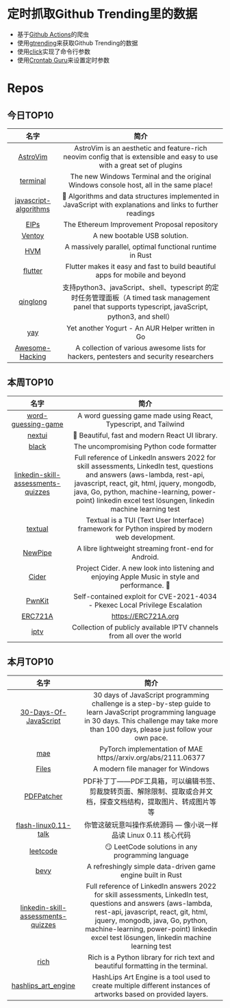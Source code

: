 # 定时抓取Github Trending里的数据
* 基于[Github Actions](https://docs.github.com/en/actions)的爬虫
* 使用[gtrending](https://github.com/hedythedev/gtrending)来获取Github Trending的数据
* 使用[click](https://github.com/pallets/click)实现了命令行参数
* 使用[Crontab Guru](https://crontab.guru/)来设置定时参数

# Repos
## 今日TOP10 
<!-- START OF DAILY_TOP10_REPOS -->
| 名字 | 简介 |
| :----: | :----: |
| [AstroVim](https://github.com/kabinspace/AstroVim) | AstroVim is an aesthetic and feature-rich neovim config that is extensible and easy to use with a great set of plugins |
| [terminal](https://github.com/microsoft/terminal) | The new Windows Terminal and the original Windows console host, all in the same place! |
| [javascript-algorithms](https://github.com/trekhleb/javascript-algorithms) | 📝 Algorithms and data structures implemented in JavaScript with explanations and links to further readings |
| [EIPs](https://github.com/ethereum/EIPs) | The Ethereum Improvement Proposal repository |
| [Ventoy](https://github.com/ventoy/Ventoy) | A new bootable USB solution. |
| [HVM](https://github.com/Kindelia/HVM) | A massively parallel, optimal functional runtime in Rust |
| [flutter](https://github.com/flutter/flutter) | Flutter makes it easy and fast to build beautiful apps for mobile and beyond |
| [qinglong](https://github.com/whyour/qinglong) | 支持python3、javaScript、shell、typescript 的定时任务管理面板（A timed task management panel that supports typescript, javaScript, python3, and shell） |
| [yay](https://github.com/Jguer/yay) | Yet another Yogurt - An AUR Helper written in Go |
| [Awesome-Hacking](https://github.com/Hack-with-Github/Awesome-Hacking) | A collection of various awesome lists for hackers, pentesters and security researchers |
<!-- END OF DAILY_TOP10_REPOS -->

## 本周TOP10
<!-- START OF WEEKLY_TOP10_REPOS -->
| 名字 | 简介 |
| :----: | :----: |
| [word-guessing-game](https://github.com/cwackerfuss/word-guessing-game) | A word guessing game made using React, Typescript, and Tailwind |
| [nextui](https://github.com/nextui-org/nextui) | 🚀 Beautiful, fast and modern React UI library. |
| [black](https://github.com/psf/black) | The uncompromising Python code formatter |
| [linkedin-skill-assessments-quizzes](https://github.com/Ebazhanov/linkedin-skill-assessments-quizzes) | Full reference of LinkedIn answers 2022 for skill assessments, LinkedIn test, questions and answers (aws-lambda, rest-api, javascript, react, git, html, jquery, mongodb, java, Go, python, machine-learning, power-point) linkedin excel test lösungen, linkedin machine learning test |
| [textual](https://github.com/Textualize/textual) | Textual is a TUI (Text User Interface) framework for Python inspired by modern web development. |
| [NewPipe](https://github.com/TeamNewPipe/NewPipe) | A libre lightweight streaming front-end for Android. |
| [Cider](https://github.com/ciderapp/Cider) | Project Cider. A new look into listening and enjoying Apple Music in style and performance. 🚀 |
| [PwnKit](https://github.com/ly4k/PwnKit) | Self-contained exploit for CVE-2021-4034 - Pkexec Local Privilege Escalation |
| [ERC721A](https://github.com/chiru-labs/ERC721A) | https://ERC721A.org |
| [iptv](https://github.com/iptv-org/iptv) | Collection of publicly available IPTV channels from all over the world |
<!-- END OF WEEKLY_TOP10_REPOS -->

## 本月TOP10
<!-- START OF MONTHLY_TOP10_REPOS -->
| 名字 | 简介 |
| :----: | :----: |
| [30-Days-Of-JavaScript](https://github.com/Asabeneh/30-Days-Of-JavaScript) | 30 days of JavaScript programming challenge is a step-by-step guide to learn JavaScript programming language in 30 days. This challenge may take more than 100 days, please just follow your own pace. |
| [mae](https://github.com/facebookresearch/mae) | PyTorch implementation of MAE https//arxiv.org/abs/2111.06377 |
| [Files](https://github.com/files-community/Files) | A modern file manager for Windows |
| [PDFPatcher](https://github.com/wmjordan/PDFPatcher) | PDF补丁丁——PDF工具箱，可以编辑书签、剪裁旋转页面、解除限制、提取或合并文档，探查文档结构，提取图片、转成图片等等 |
| [flash-linux0.11-talk](https://github.com/sunym1993/flash-linux0.11-talk) | 你管这破玩意叫操作系统源码 — 像小说一样品读 Linux 0.11 核心代码 |
| [leetcode](https://github.com/doocs/leetcode) | 😏 LeetCode solutions in any programming language | 多种编程语言实现 LeetCode、《剑指 Offer（第 2 版）》、《程序员面试金典（第 6 版）》题解 |
| [bevy](https://github.com/bevyengine/bevy) | A refreshingly simple data-driven game engine built in Rust |
| [linkedin-skill-assessments-quizzes](https://github.com/Ebazhanov/linkedin-skill-assessments-quizzes) | Full reference of LinkedIn answers 2022 for skill assessments, LinkedIn test, questions and answers (aws-lambda, rest-api, javascript, react, git, html, jquery, mongodb, java, Go, python, machine-learning, power-point) linkedin excel test lösungen, linkedin machine learning test |
| [rich](https://github.com/Textualize/rich) | Rich is a Python library for rich text and beautiful formatting in the terminal. |
| [hashlips_art_engine](https://github.com/HashLips/hashlips_art_engine) | HashLips Art Engine is a tool used to create multiple different instances of artworks based on provided layers. |
<!-- END OF MONTHLY_TOP10_REPOS -->
